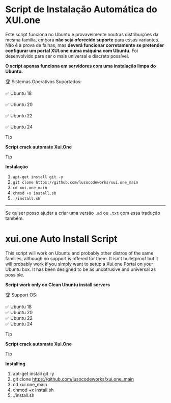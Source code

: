 
# Script de Instalação Automática do XUI.one

Este script funciona no Ubuntu e provavelmente noutras distribuições da mesma família, embora **não seja oferecido suporte** para essas variantes. Não é à prova de falhas, mas **deverá funcionar corretamente se pretender configurar um portal XUI.one numa máquina com Ubuntu**. Foi desenvolvido para ser o mais universal e discreto possível.

<b>O script apenas funciona em servidores com uma instalação limpa do Ubuntu.</b>

🏆 Sistemas Operativos Suportados:</br>

✅ Ubuntu 18</br>  
✅ Ubuntu 20</br>  
✅ Ubuntu 22</br>  
✅ Ubuntu 24</br>
>[!TIP]
> <b>Script crack automate Xui.One</b>

> [!TIP]
> **Instalação**
> 
> 1. `apt-get install git -y`  
> 2. `git clone https://github.com/lusocodeworks/xui.one_main`  
> 3. `cd xui.one_main`  
> 4. `chmod +x install.sh`  
> 5. `./install.sh`

---

Se quiser posso ajudar a criar uma versão `.md` ou `.txt` com essa tradução também.

# xui.one Auto Install Script

This script will work on Ubuntu and probably other distros of the same families, although no support is offered for them. It isn't bulletproof but it will probably work if you simply want to setup a Xui.one Portal on your Ubuntu box. It has been designed to be as unobtrusive and universal as possible.

<b>Script work only on Clean Ubuntu install servers</b>

🏆 Support OS:</br>

✅ Ubuntu 18</br>
✅ Ubuntu 20</br>
✅ Ubuntu 22</br>
✅ Ubuntu 24</br>

>[!TIP]
> <b>Script crack automate Xui.One</b>

> [!TIP]
   > **Installing**
   >
   > 1. apt-get install git -y
   > 2. git clone https://github.com/lusocodeworks/xui.one_main
   > 3. cd xui.one_main
   > 4. chmod +x install.sh
   > 5. ./install.sh
